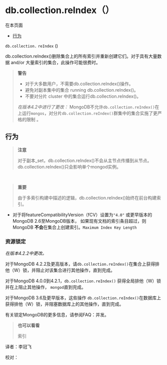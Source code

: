 # [ ](#)db.collection.reIndex（）

[]()

在本页面

*   [行为](#behaviors)


`db.collection.`  `reIndex` ()

db.collection.reIndex()删除集合上的所有索引并重新创建它们。对于具有大量数据 and/or 大量索引的集合，此操作可能很费时。

> **警告**
> 
>*   对于大多数用户，不需要db.collection.reIndex()操作。
>*   避免对副本集中的集合 running db.collection.reIndex()。
>*   不要对分片 cluster 中的集合运行db.collection.reIndex()。
>
>*在版本4.2中进行了更改：* MongoDB不允许`db.collection.reIndex()`在上运行`mongos`，对分片`db.collection.reIndex()`群集中的集合实施了更严格的限制 。

## <span id="behaviors">行为</span>

> **注意**
>
> 对于副本_set，db.collection.reIndex()不会从主节点传播到从节点。 db.collection.reIndex()只会影响单个mongod实例。

<br />

> **重要**
>
> 由于多索引构建中描述的逻辑，db.collection.reIndex()始终在前台构建索引。

* 对于将featureCompatibilityVersion（fCV）设置为`"4.0"` 或更早版本的MongoDB 2.6至MongoDB版本， 如果现有文档的索引条目超过，则MongoDB **不会**在集合上创建索引。`Maximum Index Key Length`

### 资源锁定

*在版本4.2.2中更改。*

对于MongoDB 4.2.2及更高版本，请`db.collection.reIndex()`在集合上获得排他（W）锁，并阻止对该集合进行其他操作，直到完成。

对于MongoDB 4.0.0到4.2.1，`db.collection.reIndex()` 获得全局排他（W）锁并在上阻止其他操作， `mongod`直到完成。

对于MongoDB 3.6及更早版本，这些操作 `db.collection.reIndex()`在数据库上获得排他（W）锁，并阻塞数据库上的其他操作，直到完成。

有关锁定MongoDB的更多信息，请参阅FAQ：并发。

> **也可以看看**
>
> 索引



译者：李冠飞

校对：